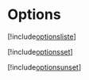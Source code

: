 # Options

[!include[optionsliste](options.optionsliste.autogen.md)]

[!include[optionsset](options.optionsset.autogen.md)]

[!include[optionsunset](options.optionsunset.autogen.md)]
































